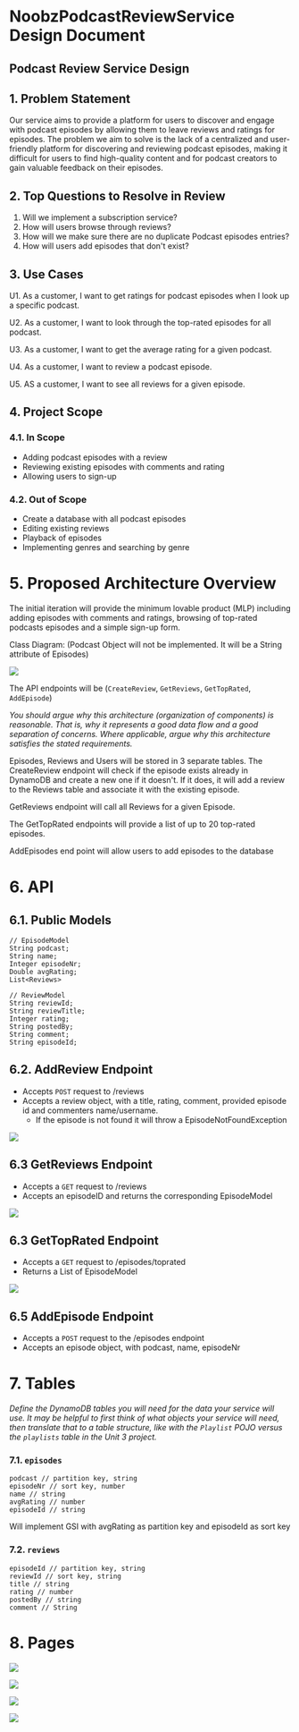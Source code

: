 # NoobzPodcastReviewService Design Document

## Podcast Review Service Design


## 1. Problem Statement

Our service aims to provide a platform for users to discover and engage with podcast episodes by allowing them to leave
reviews and ratings for episodes.
The problem we aim to solve is the lack of a centralized and user-friendly platform for discovering and reviewing
podcast episodes, making it difficult for users to find high-quality content and for podcast creators to gain valuable
feedback on their episodes.

## 2. Top Questions to Resolve in Review

1. Will we implement a subscription service?
2. How will users browse through reviews?
3. How will we make sure there are no duplicate Podcast episodes entries?
4. How will users add episodes that don't exist?

## 3. Use Cases

U1. As a customer, I want to get ratings for podcast episodes when I look up a specific podcast.

U2. As a customer, I want to look through the top-rated episodes for all podcast.

U3. As a customer, I want to get the average rating for a given podcast.

U4. As a customer, I want to review a podcast episode.

U5. AS a customer, I want to see all reviews for a given episode.

## 4. Project Scope

### 4.1. In Scope

* Adding podcast episodes with a review
* Reviewing existing episodes with comments and rating
* Allowing users to sign-up

### 4.2. Out of Scope

* Create a database with all podcast episodes
* Editing existing reviews
* Playback of episodes
* Implementing genres and searching by genre

# 5. Proposed Architecture Overview

The initial iteration will provide the minimum lovable product (MLP) including adding episodes with comments and
ratings,
browsing of top-rated podcasts episodes and a simple sign-up form.

Class Diagram: (Podcast Object will not be implemented. It will be a String attribute of Episodes)

![](images/ClassDesign.png)

The API endpoints will be (`CreateReview`, `GetReviews`, `GetTopRated`, `AddEpisode`)

*You should argue why this architecture (organization of components) is
reasonable. That is, why it represents a good data flow and a good separation of
concerns. Where applicable, argue why this architecture satisfies the stated
requirements.*

Episodes, Reviews and Users will be stored in 3 separate tables.
The CreateReview endpoint will check if the episode exists already in DynamoDB and create a new one if it doesn't.
If it does, it will add a review to the Reviews table and associate it with the existing episode.

GetReviews endpoint will call all Reviews for a given Episode.

The GetTopRated endpoints will provide a list of up to 20 top-rated episodes.

AddEpisodes end point will allow users to add episodes to the database

# 6. API

## 6.1. Public Models

```
// EpisodeModel
String podcast;
String name;
Integer episodeNr;
Double avgRating;
List<Reviews>
```

```
// ReviewModel
String reviewId;
String reviewTitle;
Integer rating;
String postedBy;
String comment;
String episodeId;
```

## 6.2. AddReview Endpoint
* Accepts `POST` request to /reviews
* Accepts a review object, with a title, rating, comment, provided episode id and commenters name/username.
  * If the episode is not found it will throw a EpisodeNotFoundException

![](images/AddReviewEndpoint.png)

## 6.3 GetReviews Endpoint
* Accepts a `GET` request to /reviews
* Accepts an episodeID and returns the corresponding EpisodeModel

![](images/GetReviewsEndpoint.png)

## 6.3 GetTopRated Endpoint
* Accepts a `GET` request to /episodes/toprated
* Returns a List of EpisodeModel

![](images/GetTopRatedEndpoint.png)

## 6.5 AddEpisode Endpoint
* Accepts a `POST` request to the /episodes endpoint
* Accepts an episode object, with  podcast, name, episodeNr

# 7. Tables

*Define the DynamoDB tables you will need for the data your service will use. It
may be helpful to first think of what objects your service will need, then
translate that to a table structure, like with the *`Playlist` POJO* versus the
`playlists` table in the Unit 3 project.*


### 7.1. `episodes`

```
podcast // partition key, string
episodeNr // sort key, number
name // string
avgRating // number
episodeId // string
```

Will implement GSI with avgRating as partition key and episodeId as sort key

### 7.2. `reviews`

```
episodeId // partition key, string
reviewId // sort key, string
title // string
rating // number
postedBy // string
comment // String
```

# 8. Pages

![](C:\Users\engel\BloomTech\Unit5\UnitProject\bd-team-project-cengels\project_documents\images\ui_mockups\top_rated_episodes.png)

![](C:\Users\engel\BloomTech\Unit5\UnitProject\bd-team-project-cengels\project_documents\images\ui_mockups\add_podcast.png)

![](C:\Users\engel\BloomTech\Unit5\UnitProject\bd-team-project-cengels\project_documents\images\ui_mockups\add_episode.png)

![](C:\Users\engel\BloomTech\Unit5\UnitProject\bd-team-project-cengels\project_documents\images\ui_mockups\add_review.png)